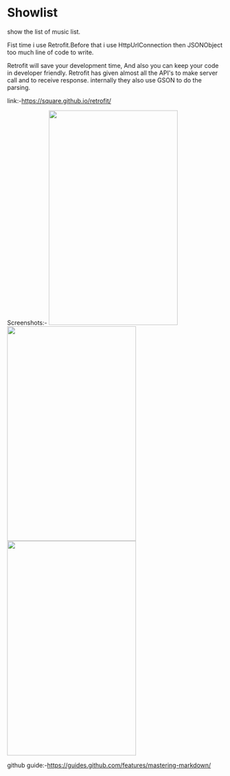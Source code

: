 # Showlist
show the list of music list.

Fist time i use Retrofit.Before that i use HttpUrlConnection then JSONObject too much line of code to write.

Retrofit will save your development time, And also you can keep your code in developer friendly. Retrofit has given almost all the API's to make server call and to receive response. internally they also use GSON to do the parsing.

link:-https://square.github.io/retrofit/


Screenshots:-
<img src="https://user-images.githubusercontent.com/42871956/69484331-09a5e780-0e58-11ea-90ee-633364942fd8.jpeg" width="300" height="500">
<img src="https://user-images.githubusercontent.com/42871956/69484354-41149400-0e58-11ea-9dde-b3372ea113e2.jpeg" width="300" height="500">
<img src="https://user-images.githubusercontent.com/42871956/69484355-4540b180-0e58-11ea-9ad9-513d9d5f9cec.jpeg" width="300" height="500">

github guide:-https://guides.github.com/features/mastering-markdown/
